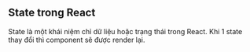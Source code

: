 ## State trong React
State là một khái niệm chỉ dữ liệu hoặc trạng thái trong React. Khi 1 state thay đổi thì component sẽ được render lại.
